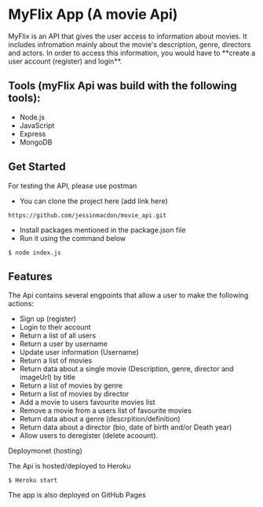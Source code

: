 # MyFlix App (A movie Api)

<p> MyFlix is an API that gives the user access to information about movies. It includes infromation mainly about the movie's description, genre, directors and actors. In order to access this information, you would have to **create a user account (register) and login**. </p>

## Tools (myFlix Api was build with the following tools):
+ Node.js
+ JavaScript
+ Express
+ MongoDB

## Get Started

For testing the API, please use postman

+ You can clone the project here (add link here) 

`https://github.com/jessinmacdon/movie_api.git`

+ Install packages mentioned in the package.json file
+ Run it using the command below

`$ node index.js`

## Features

The Api contains several engpoints that allow a user to make the following actions:

- Sign up (register)
- Login to their account 
- Return a list of all users
- Return a user by username
- Update user information (Username)
- Return a list of movies
- Return data about a single movie (Description, genre, director and imageUrl) by title
- Return a list of movies by genre
- Return a list of movies by director
- Add a movie to users favourite movies list
- Remove a movie from a users list of favourite movies
- Return data about a genre (descrpition/definition)
- Return data about a director (bio, date of birth and/or Death year)
- Allow users to deregister (delete acoount).

Deploymonet (hosting)

The Api is hosted/deployed to Heroku

`$ Heroku start`

The app is also deployed on GitHub Pages












